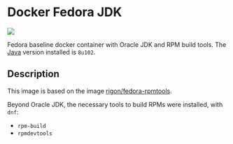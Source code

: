# Docker Fedora JDK

![](https://images.microbadger.com/badges/image/rigon/fedora-jdk.svg)

Fedora baseline docker container with Oracle JDK and RPM build tools.
The [Java](https://www.java.com/en/) version installed is `8u102`.


## Description

This image is based on the image [rigon/fedora-rpmtools](https://hub.docker.com/r/rigon/fedora-rpmtools/).

Beyond Oracle JDK, the necessary tools to build RPMs were installed, with `dnf`:

- `rpm-build`
- `rpmdevtools`

